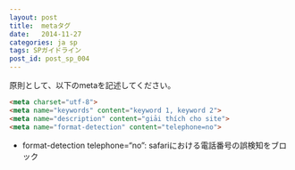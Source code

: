 ```yaml
---
layout: post
title:  metaタグ
date:   2014-11-27
categories: ja sp
tags: SPガイドライン
post_id: post_sp_004
---
```

原則として、以下のmetaを記述してください。

```html
<meta charset="utf-8">
<meta name="keywords" content="keyword 1, keyword 2">
<meta name="description" content="giải thích cho site">
<meta name="format-detection" content="telephone=no">
```

<div>
    <ul>
        <li>format-detection telephone=“no”: safariにおける電話番号の誤検知をブロック</li>
    </ul>
</div>

